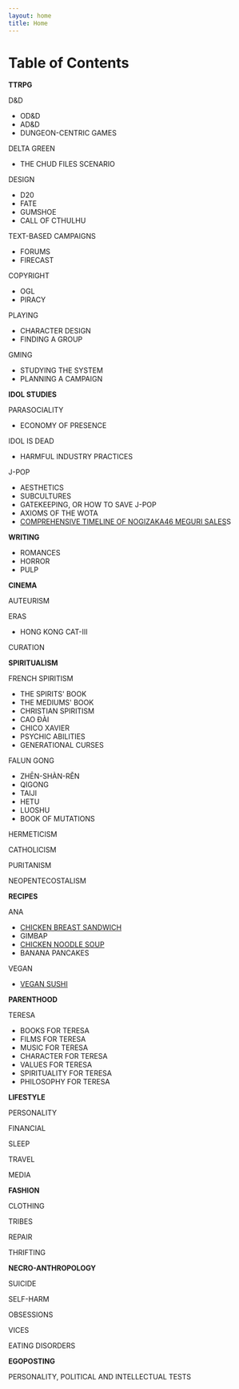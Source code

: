 ```yaml
---
layout: home
title: Home
---
```


# Table of Contents


**TTRPG**

D&D
  - OD&D 
  - AD&D
  - DUNGEON-CENTRIC GAMES

DELTA GREEN
  - THE CHUD FILES SCENARIO

DESIGN
  - D20
  - FATE
  - GUMSHOE
  - CALL OF CTHULHU

TEXT-BASED CAMPAIGNS
  - FORUMS
  - FIRECAST

COPYRIGHT
  - OGL
  - PIRACY

PLAYING
- CHARACTER DESIGN
- FINDING A GROUP

GMING
- STUDYING THE SYSTEM
- PLANNING A CAMPAIGN
  
**IDOL STUDIES**

PARASOCIALITY
  - ECONOMY OF PRESENCE

IDOL IS DEAD
  - HARMFUL INDUSTRY PRACTICES

J-POP
  - AESTHETICS
  - SUBCULTURES
  - GATEKEEPING, OR HOW TO SAVE J-POP
  - AXIOMS OF THE WOTA
  - [COMPREHENSIVE TIMELINE OF NOGIZAKA46 MEGURI SALES](_journal/Comprehensive%20Timeline%20of%20Nogizaka46%20Meguri%20Sales.md)S
  
**WRITING**

- ROMANCES
- HORROR
- PULP

  
**CINEMA**

AUTEURISM

ERAS
- HONG KONG CAT-III

CURATION

**SPIRITUALISM**

FRENCH SPIRITISM
  - THE SPIRITS' BOOK
  - THE MEDIUMS' BOOK
  - CHRISTIAN SPIRITISM
  - CAO ĐÀI
  - CHICO XAVIER
  - PSYCHIC ABILITIES
  - GENERATIONAL CURSES

FALUN GONG
  - ZHĒN-SHÀN-RĚN
  -  QIGONG
  -  TAIJI
  -  HETU
  -  LUOSHU
  -  BOOK OF MUTATIONS

HERMETICISM

CATHOLICISM

PURITANISM

NEOPENTECOSTALISM

**RECIPES**

ANA
  - [CHICKEN BREAST SANDWICH](_journal/Chicken%20Breast%20Sandwich.md)
  - GIMBAP
  - [CHICKEN NOODLE SOUP](_journal/Chicken%20Noodle%20Soup.md)
  - BANANA PANCAKES

VEGAN
  - [VEGAN SUSHI](_journal/Vegan%20Sushi.md)

**PARENTHOOD**

TERESA
  - BOOKS FOR TERESA
  - FILMS FOR TERESA
  - MUSIC FOR TERESA
  - CHARACTER FOR TERESA
  - VALUES FOR TERESA
  - SPIRITUALITY FOR TERESA
  - PHILOSOPHY FOR TERESA

**LIFESTYLE**

PERSONALITY

FINANCIAL

SLEEP

TRAVEL

MEDIA

**FASHION**

CLOTHING

TRIBES

REPAIR

THRIFTING

**NECRO-ANTHROPOLOGY**

SUICIDE

SELF-HARM

OBSESSIONS

VICES

EATING DISORDERS

**EGOPOSTING**

PERSONALITY, POLITICAL AND INTELLECTUAL TESTS

